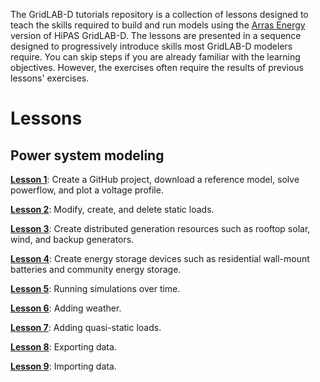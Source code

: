 The GridLAB-D tutorials repository is a collection of lessons designed to teach the skills required to build and run models using the [Arras Energy](https://arras.energy) version of HiPAS GridLAB-D. The lessons are presented in a sequence designed to progressively introduce skills most GridLAB-D modelers require. You can skip steps if you are already familiar with the learning objectives. However, the exercises often require the results of previous lessons' exercises.

# Lessons

## Power system modeling

**[Lesson 1](https://github.com/gridlabd-tutorials/lesson-1)**: Create a GitHub project, download a reference model, solve powerflow, and plot a voltage profile.

**[Lesson 2](https://github.com/gridlabd-tutorials/lesson-2)**: Modify, create, and delete static loads.

**[Lesson 3](https://github.com/gridlabd-tutorials/lesson-3)**: Create distributed generation resources such as rooftop solar, wind, and backup generators.

**[Lesson 4](https://github.com/gridlabd-tutorials/lesson-4)**: Create energy storage devices such as residential wall-mount batteries and community energy storage.

**[Lesson 5](https://github.com/gridlabd-tutorials/lesson-5)**: Running simulations over time.

**[Lesson 6](https://github.com/gridlabd-tutorials/lesson-6)**: Adding weather.

**[Lesson 7](https://github.com/gridlabd-tutorials/lesson-7)**: Adding quasi-static loads.

**[Lesson 8](https://github.com/gridlabd-tutorials/lesson-8)**: Exporting data.

**[Lesson 9](https://github.com/gridlabd-tutorials/lesson-9)**: Importing data.
